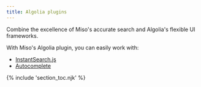 ```yaml
---
title: Algolia plugins
---
```


Combine the excellence of Miso's accurate search and Algolia's flexible UI frameworks.

With Miso's Algolia plugin, you can easily work with:

* [InstantSearch.js](https://github.com/algolia/instantsearch.js/)
* [Autocomplete](https://github.com/algolia/autocomplete)

{% include 'section_toc.njk' %}
